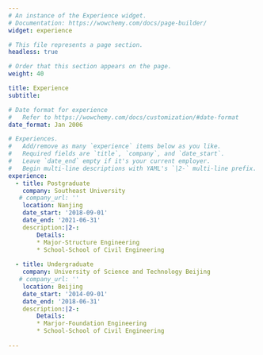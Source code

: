 ```yaml
---
# An instance of the Experience widget.
# Documentation: https://wowchemy.com/docs/page-builder/
widget: experience

# This file represents a page section.
headless: true

# Order that this section appears on the page.
weight: 40

title: Experience
subtitle:

# Date format for experience
#   Refer to https://wowchemy.com/docs/customization/#date-format
date_format: Jan 2006

# Experiences.
#   Add/remove as many `experience` items below as you like.
#   Required fields are `title`, `company`, and `date_start`.
#   Leave `date_end` empty if it's your current employer.
#   Begin multi-line descriptions with YAML's `|2-` multi-line prefix.
experience:
  - title: Postgraduate
    company: Southeast University
   # company_url: ''
    location: Nanjing
    date_start: '2018-09-01'
    date_end: '2021-06-31'
    description:|2-:
        Details:
        * Major-Structure Engineering
        * School-School of Civil Engineering
        
  - title: Undergraduate
    company: University of Science and Technology Beijing
   # company_url: ''
    location: Beijing
    date_start: '2014-09-01'
    date_end: '2018-06-31'
    description:|2-:
        Details:
        * Marjor-Foundation Engineering
        * School-School of Civil Engineering
    
---
```

